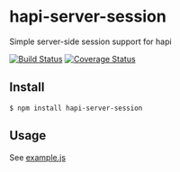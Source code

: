 # hapi-server-session

Simple server-side session support for hapi

[![Build Status](https://travis-ci.org/btmorex/hapi-server-session.svg?branch=master)](https://travis-ci.org/btmorex/hapi-server-session) [![Coverage Status](https://coveralls.io/repos/btmorex/hapi-server-session/badge.svg?branch=master&service=github)](https://coveralls.io/github/btmorex/hapi-server-session?branch=master)

## Install

    $ npm install hapi-server-session

## Usage

See [example.js](example.js)
